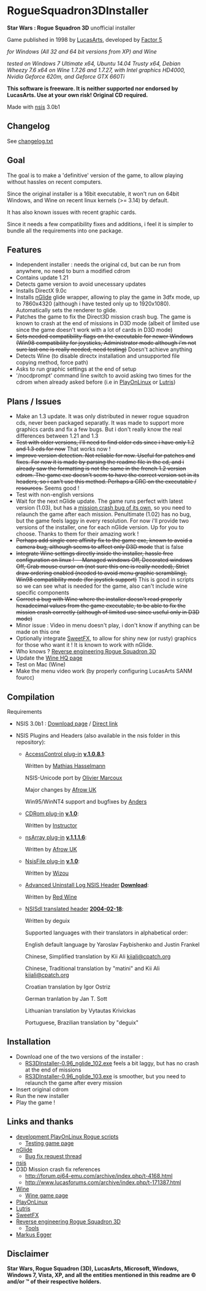 RogueSquadron3DInstaller
========================

**Star Wars : Rogue Squadron 3D** unofficial installer

Game published in 1998 by [LucasArts](http://www.starwars.com/games-apps), developed by [Factor 5](http://www.factor5.de/)

*for Windows (All 32 and 64 bit versions from XP) and Wine*

*tested on Windows 7 Ultimate x64, Ubuntu 14.04 Trusty x64, Debian Wheezy 7.6 x64 on Wine 1.7.26 and 1.7.27, with Intel graphics HD4000, Nvidia Geforce 620m, and Geforce GTX 660Ti*

**This software is freeware. It is neither supported nor endorsed by LucasArts. Use at your own risk! Original CD required.**

Made with [nsis](http://nsis.sourceforge.net) 3.0b1

## Changelog

See [changelog.txt](changelog.txt)

## Goal

The goal is to make a 'definitive' version of the game, to allow playing without hassles on recent computers.

Since the original installer is a 16bit executable, it won't run on 64bit Windows, and Wine on recent linux kernels (>= 3.14) by default.

It has also known issues with recent graphic cards.

Since it needs a few compatibility fixes and additions, i feel it is simpler to bundle all the requirements into one package.

## Features

- Independent installer : needs the original cd, but can be run from anywhere, no need to burn a modified cdrom
- Contains update 1.21
- Detects game version to avoid unecessary updates
- Installs DirectX 9.0c
- Installs [nGlide](http://www.zeus-software.com/downloads/nglide) glide wrapper, allowing to play the game in 3dfx mode, up to 7860x4320 (although i have tested only up to 1920x1080). Automatically sets the renderer to glide.
- Patches the game to fix the Direct3D mission crash bug. The game is known to crash at the end of missions in D3D mode (albeit of limited use since the game doesn't work with a lot of cards in D3D mode)
- ~~Sets needed compatibility flags on the executable for newer Windows (Win98 compatibility for joysticks, Administrator mode although i'm not sure last one is really needed, need testing)~~ Doesn't achieve anything
- Detects Wine (to disable directx installation and unsupported file copying method, force path)
- Asks to run graphic settings at the end of setup
- '/nocdprompt' command line switch to avoid asking two times for the cdrom when already asked before (i.e in [PlayOnLinux](http://www.playonlinux.com/) or [Lutris](https://lutris.net/))

## Plans / Issues

- Make an 1.3 update. It was only distributed in newer rogue squadron cds, never been packaged separatly. It was made to support more graphics cards and fix a few bugs. But i don't really know the real differences between 1.21 and 1.3
- ~~Test with older versions, I'll need to find older cds since i have only 1.2 and 1.3 cds for now~~ That works now !
- ~~Improve version detection. Not reliable for now. Useful for patches and fixes. For now it is made by parsing the readme file in the cd, and i already saw the formatting is not the same in the french 1.2 version cdrom. The game exe doesn't seem to have the correct version set in its headers, so i can't use this method. Perhaps a CRC on the executable / resources.~~ Seems good !
- Test with non-english versions
- Wait for the next nGlide update. The game runs perfect with latest version (1.03), but has a [mission crash bug of its own](http://www.zeus-software.com/forum/viewtopic.php?f=10&t=729), so you need to relaunch the game after each mission. Penultimate (1.02) has no bug, but the game feels laggy in every resolution. For now i'll provide two versions of the installer, one for each nGlide version. Up for you to choose. Thanks to them for their amazing work !
- ~~Perhaps add single core affinity fix to the game exe, known to avoid a camera bug, although seems to affect only D3D mode~~ that is false
- ~~Integrate Wine settings directly inside the installer, hassle free configuration on linux ! -- Managed windows Off, Decorated windows Off, Grab mouse cursor on (not sure this one is really needed), Strict draw ordering enabled (needed to avoid menu graphic scrambling), Win98 compatibility mode (for joystick support)~~ This is good in scripts so we can see what is needed for the game, also can't include wine specific components
- ~~Correct a bug with Wine where the installer doesn't read properly hexadecimal values from the game executable, to be able to fix the mission crash correctly (although of limited use since useful only in D3D mode)~~
- Minor issue : Video in menu doesn't play, i don't know if anything can be made on this one
- Optionally integrate [SweetFX](http://forums.guru3d.com/showthread.php?t=381912), to allow for shiny new (or rusty) graphics for those who want it ! It is known to work with nGlide.
- Who knows ? [Reverse engineering Rogue Squadron 3D](http://satd.sk/web/rs/)
- Update the [Wine HQ page](https://appdb.winehq.org/objectManager.php?sClass=application&iId=3258)
- Test on Mac (Wine)
- Make the menu video work (by properly configuring LucasArts SANM fourcc)

## Compilation

Requirements

- NSIS 3.0b1 : [Download page](http://nsis.sourceforge.net/Download) / [Direct link](http://prdownloads.sourceforge.net/nsis/nsis-3.0b1-setup.exe?download)

- NSIS Plugins and Headers (also available in the nsis folder in this repository):
  * [AccessControl plug-in](http://nsis.sourceforge.net/AccessControl_plug-in) **[v.1.0.8.1](http://nsis.sourceforge.net/mediawiki/images/4/4a/AccessControl.zip)**:

    Written by [Mathias Hasselmann](http://taschenorakel.de/mathias/)
    
    NSIS-Unicode port by [Olivier Marcoux](http://wizou.fr/)
    
    Major changes by [Afrow UK](http://www.afrowsoft.co.uk/)
    
    Win95/WinNT4 support and bugfixes by [Anders](http://nsis.sourceforge.net/User:Anders)
    
  * [CDRom plug-in](http://nsis.sourceforge.net/CDRom_plug-in) **[v.1.0](http://nsis.sourceforge.net/mediawiki/images/5/50/Cdrom.zip)**:

    Written by [Instructor](http://nsis.sourceforge.net/User:Instructor)
    
  * [nsArray plug-in](http://nsis.sourceforge.net/Arrays_in_NSIS) **[v.1.1.1.6](http://nsis.sourceforge.net/mediawiki/images/9/97/NsArray.zip)**:

    Written by [Afrow UK](http://www.afrowsoft.co.uk/)
    
  * [NsisFile plug-in](http://nsis.sourceforge.net/NsisFile_plug-in) **[v.1.0](http://wiz0u.free.fr/prog/nsisFile/latest.php)**:

    Written by [Wizou](http://nsis.sourceforge.net/User:Wizou)
    
  * [Advanced Uninstall Log NSIS Header](http://nsis.sourceforge.net/Advanced_Uninstall_Log_NSIS_Header) **[Download](http://nsis.sourceforge.net/mediawiki/images/1/12/Advunlog.zip)**:
    
    Written by [Red Wine](http://nsis.sourceforge.net/User:Red_Wine)

  * [NSISdl translated header](http://forums.winamp.com/showthread.php?postid=1279800#18) **[2004-02-18](http://forums.winamp.com/attachment.php?attachmentid=24748&d=1077111624)**:

    Written by deguix

    Supported languages with their translators in alphabetical order:

      English default language by Yaroslav Faybishenko and Justin Frankel

      Chinese, Simplified translation by Kii Ali <kiiali@cpatch.org>
    
      Chinese, Traditional translation by "matini" and Kii Ali <kiiali@cpatch.org>
    
      Croatian translation by Igor Ostriz

      German tranlation by Jan T. Sott

      Lithuanian translation by Vytautas Krivickas

      Portuguese, Brazilian translation by "deguix"

## Installation

- Download one of the two versions of the installer :
  * [RS3DInstaller-0.96_nglide_102.exe](http://github.com/medfreeman/RogueSquadron3DInstaller/raw/master/RS3DInstaller-0.96_nglide_102.exe) feels a bit laggy, but has no crash at the end of missions
  * [RS3DInstaller-0.96_nglide_103.exe](http://github.com/medfreeman/RogueSquadron3DInstaller/raw/master/RS3DInstaller-0.96_nglide_103.exe) is smoother, but you need to relaunch the game after every mission
- Insert original cdrom
- Run the new installer
- Play the game !

## Links and thanks

- [development PlayOnLinux Rogue scripts](https://github.com/medfreeman/playonlinux/tree/master/RogueSquadron3D/WIP)
  * [Testing game page](http://www.playonlinux.com/en/app-2277-Star_Wars__Rogue_Squadron_3D.html)
- [nGlide](http://www.zeus-software.com/downloads/nglide)
  * [Bug fix request thread](http://www.zeus-software.com/forum/viewtopic.php?f=10&t=729)
- [nsis](http://nsis.sourceforge.net)
- D3D Mission crash fix references
  * http://forum.pj64-emu.com/archive/index.php/t-4168.html
  * http://www.lucasforums.com/archive/index.php/t-171387.html
- [Wine](https://www.winehq.org/)
  * [Wine game page](https://appdb.winehq.org/objectManager.php?sClass=application&iId=3258)
- [PlayOnLinux](http://www.playonlinux.com/)
- [Lutris](https://lutris.net/)
- [SweetFX](http://forums.guru3d.com/showthread.php?t=381912)
- [Reverse engineering Rogue Squadron 3D](http://satd.sk/web/rs/)
  * [Tools](https://github.com/dpethes/rerogue)
- [Markus Egger](http://www.markusegger.at/Software/Games/Rogue/Instructions.html)

## Disclaimer

**Star Wars, Rogue Squadron (3D), LucasArts, Microsoft, Windows, Windows 7, Vista, XP, and all the entities mentioned in this readme are © and/or ™ of their respective holders.**
